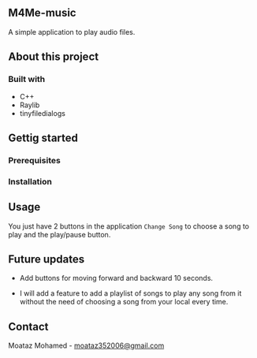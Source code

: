 ## M4Me-music

A simple application to play audio files.

## About this project

### Built with

* C++
* Raylib
* tinyfiledialogs

## Gettig started

### Prerequisites

### Installation

## Usage

You just have 2 buttons in the application `Change Song` to choose a song to play and the play/pause button.

## Future updates

* Add buttons for moving forward and backward 10 seconds.

* I will add a feature to add a playlist of songs to play any song from it without the need of choosing a song from your local every time.

## Contact

Moataz Mohamed - moataz352006@gmail.com
